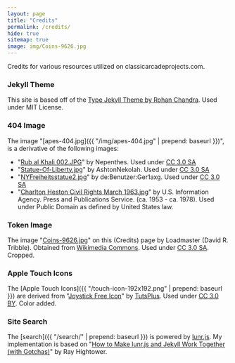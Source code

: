 ```yaml
---
layout: page
title: "Credits"
permalink: /credits/
hide: true
sitemap: true
image: img/Coins-9626.jpg
---
```

Credits for various resources utilized on classicarcadeprojects.com.

### Jekyll Theme

This site is based off of the [Type Jekyll Theme by Rohan Chandra](https://rohanchandra.github.io/project/type/). Used under MIT License.

### 404 Image

The image "[apes-404.jpg]({{ "/img/apes-404.jpg" | prepend: baseurl }})", is a derivative of the following images:

* "[Rub al Khali 002.JPG](https://commons.wikimedia.org/wiki/File:Rub_al_Khali_002.JPG)" by Nepenthes. Used under [CC 3.0 SA](https://creativecommons.org/licenses/by-sa/3.0/)
* "[Statue-Of-Liberty.jpg](https://commons.wikimedia.org/wiki/File:Statue-Of-Liberty.jpg)" by AshtonNekolah. Used under [CC 3.0 SA](https://creativecommons.org/licenses/by-sa/3.0/)
* "[NYFreiheitsstatue2.jpg](https://commons.wikimedia.org/wiki/File:NYFreiheitsstatue2.jpg)" by de:Benutzer:Ger1axg. Used under [CC 3.0 SA](https://creativecommons.org/licenses/by-sa/3.0/)
* "[Charlton Heston Civil Rights March 1963.jpg](https://commons.wikimedia.org/wiki/Charlton_Heston#/media/File:Charlton_Heston_Civil_Rights_March_1963.jpg)" by U.S. Information Agency. Press and Publications Service. (ca. 1953 - ca. 1978). Used under Public Domain as defined by United States law.

### Token Image

The image "[Coins-9626.jpg]("https://en.wikipedia.org/wiki/Token_coin#/media/File:Coins-9626.jpg")" on this (Credits) page by Loadmaster (David R. Tribble). Obtained from [Wikimedia Commons]("https://en.wikipedia.org/wiki/Token_coin#/media/File:Coins-9626.jpg"). Used under [CC 3.0 SA](https://creativecommons.org/licenses/by-sa/3.0/). Cropped.

### Apple Touch Icons

The [Apple Touch Icons]({{ "/touch-icon-192x192.png" | prepend: baseurl }}) are derived from "[Joystick Free Icon](http://www.flaticon.com/free-icon/joystick_23402)" by [TutsPlus](http://www.flaticon.com/authors/tutsplus). Used under [CC 3.0 BY](https://creativecommons.org/licenses/by/3.0/). Color added.

### Site Search

The [search]({{ "/search/" | prepend: baseurl }}) is powered by [lunr.js](https://lunrjs.com/). My implementation is based on "[How to Make lunr.js and Jekyll Work Together (with Gotchas)](http://rayhightower.com/blog/2016/01/04/how-to-make-lunrjs-jekyll-work-together/)" by Ray Hightower.